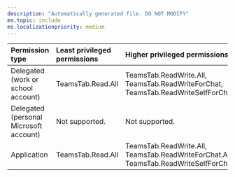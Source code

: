 ```yaml
---
description: "Automatically generated file. DO NOT MODIFY"
ms.topic: include
ms.localizationpriority: medium
---
```


|Permission type|Least privileged permissions|Higher privileged permissions|
|:---|:---|:---|
|Delegated (work or school account)|TeamsTab.Read.All|TeamsTab.ReadWrite.All, TeamsTab.ReadWriteForChat, TeamsTab.ReadWriteSelfForChat|
|Delegated (personal Microsoft account)|Not supported.|Not supported.|
|Application|TeamsTab.Read.All|TeamsTab.ReadWrite.All, TeamsTab.ReadWriteForChat.All, TeamsTab.ReadWriteSelfForChat.All|

